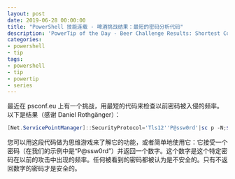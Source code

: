 ```yaml
---
layout: post
date: 2019-06-28 00:00:00
title: "PowerShell 技能连载 - 啤酒挑战结果：最短的密码分析代码"
description: 'PowerTip of the Day - Beer Challenge Results: Shortest Code for Password Analysis'
categories:
- powershell
- tip
tags:
- powershell
- tip
- powertip
- series
---
```

最近在 psconf.eu 上有一个挑战，用最短的代码来检查以前密码被入侵的频率。以下是结果（感谢 Daniel Rothgänger）：

```powershell
[Net.ServicePointManager]::SecurityProtocol='Tls12''P@ssw0rd'|sc p -N;$a,$b=(FileHash p -A SHA1|% h\*)-split'(?<=^.{5})';((irm api.pwnedpasswords.com/range/$a)-split"$b`:(\d+)")[1]
```

您可以用这段代码做为思维游戏来了解它的功能，或者简单地使用它：它接受一个密码（在我们的示例中是“P@ssw0rd”）并返回一个数字。这个数字是这个特定密码在以前的攻击中出现的频率。任何被看到的密码都被认为是不安全的。只有不返回数字的密码才是安全的。

<!--本文国际来源：[Beer Challenge Results: Shortest Code for Password Analysis](https://community.idera.com/database-tools/powershell/powertips/b/tips/posts/beer-challenge-results-shortest-code-for-password-analysis)-->

